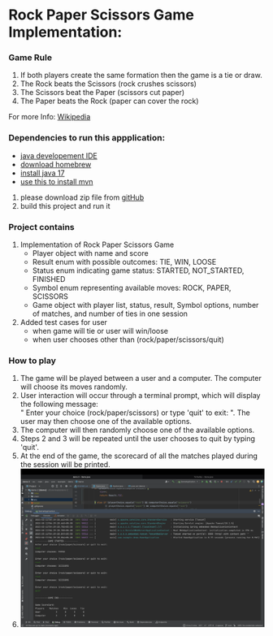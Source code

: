 # Rock Paper Scissors Game Implementation: 

### Game Rule
1. If both players create the same formation then the game is a tie or draw.
2. The Rock beats the Scissors  (rock crushes scissors)
3. The Scissors beat the Paper (scissors cut paper)
4. The Paper beats the Rock (paper can cover the rock)

For more Info: [Wikipedia](https://en.wikipedia.org/wiki/Rock_paper_scissors)


### Dependencies to run this appplication:
- [java developement IDE](https://www.jetbrains.com/idea/)
- [download homebrew](https://brew.sh/)
- [install java 17](https://formulae.brew.sh/formula/openjdk@17)
- [use this to install mvn](https://formulae.brew.sh/formula/maven)

1. please download zip file from [gitHub](https://github.com/pkjkumar66/game)
2. build this project and run it


### Project contains
1. Implementation of Rock Paper Scissors Game
   - Player object with name and score
   - Result enum with possible outcomes: TIE, WIN, LOOSE
   - Status enum indicating game status: STARTED, NOT_STARTED, FINISHED
   - Symbol enum representing available moves: ROCK, PAPER, SCISSORS
   - Game object with player list, status, result, Symbol options, number of matches, and number of ties in one session
2. Added test cases for user 
   - when game will tie or user will win/loose 
   - when user chooses other than (rock/paper/scissors/quit)


### How to play
1. The game will be played between a user and a computer. The computer will choose its moves randomly.
2. User interaction will occur through a terminal prompt, which will display the following message: <br>
   " Enter your choice (rock/paper/scissors) or type 'quit' to exit: ". The user may then choose one of the available options.
3. The computer will then randomly choose one of the available options.
4. Steps 2 and 3 will be repeated until the user chooses to quit by typing 'quit'.
5. At the end of the game, the scorecard of all the matches played during the session will be printed.
6. ![Project Logo](./images/scoreCard.png)

